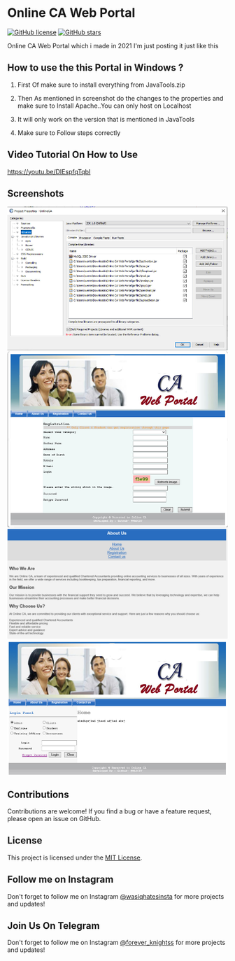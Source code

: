 # Online CA Web Portal

[![GitHub license](https://img.shields.io/badge/LICENSE-MIT-orange)](https://github.com/WASCIV/Forevermail/blob/main/LICENSE)
[![GitHub stars](https://img.shields.io/badge/StarME-Star-blue)](https://github.com/WASCIV/Forevermail/stargazers)

Online CA Web Portal which i made in 2021 I'm just posting it just like this 

## How to use the this Portal in Windows ?

1. First Of make sure to install everything from JavaTools.zip 

2. Then As mentioned in screenshot do the changes to the properties and make sure to Install Apache..You can only host on Localhost

3. It will only work on the version that is mentioned in JavaTools

4. Make sure to Follow steps correctly



## Video Tutorial On How to Use 

https://youtu.be/DIEspfqTqbI


## Screenshots

![Screenshot 1](screenshots/screenshot1.jpg)
![Screenshot 2](screenshots/screenshot2.jpg)
![Screenshot 3](screenshots/screenshot3.jpg)
![Screenshot 4](screenshots/screenshot4.jpg)

## Contributions

Contributions are welcome! If you find a bug or have a feature request, please open an issue on GitHub.

## License

This project is licensed under the [MIT License](https://github.com/WASCIV/Forevermail/blob/main/LICENSE).

## Follow me on Instagram

Don't forget to follow me on Instagram [@wasiqhatesinsta](https://www.instagram.com/wasiqhatesinsta/) for more projects and updates!


## Join Us On Telegram

Don't forget to follow me on Instagram [@forever_knightss](https://t.me/+iaTYOodcEuU3YjFl) for more projects and updates!